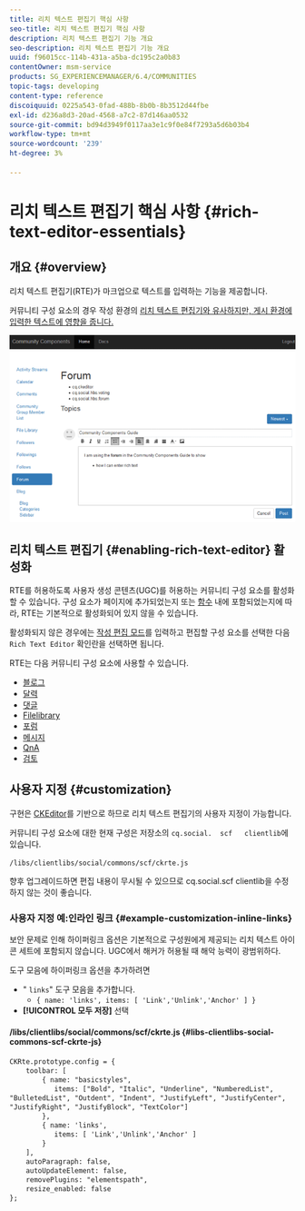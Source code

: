 ```yaml
---
title: 리치 텍스트 편집기 핵심 사항
seo-title: 리치 텍스트 편집기 핵심 사항
description: 리치 텍스트 편집기 기능 개요
seo-description: 리치 텍스트 편집기 기능 개요
uuid: f96015cc-114b-431a-a5ba-dc195c2a0b83
contentOwner: msm-service
products: SG_EXPERIENCEMANAGER/6.4/COMMUNITIES
topic-tags: developing
content-type: reference
discoiquuid: 0225a543-0fad-488b-8b0b-8b3512d44fbe
exl-id: d236a8d3-20ad-4568-a7c2-87d146aa0532
source-git-commit: bd94d3949f0117aa3e1c9f0e84f7293a5d6b03b4
workflow-type: tm+mt
source-wordcount: '239'
ht-degree: 3%

---
```


# 리치 텍스트 편집기 핵심 사항 {#rich-text-editor-essentials}

## 개요 {#overview}

리치 텍스트 편집기(RTE)가 마크업으로 텍스트를 입력하는 기능을 제공합니다.

커뮤니티 구성 요소의 경우 작성 환경의 [리치 텍스트 편집기와 유사하지만, 게시 환경에 입력한 텍스트에 영향을 줍니다.](../../help/sites-authoring/rich-text-editor.md)

![chlimage_1-410](assets/chlimage_1-410.png)

## 리치 텍스트 편집기 {#enabling-rich-text-editor} 활성화

RTE를 허용하도록 사용자 생성 콘텐츠(UGC)를 허용하는 커뮤니티 구성 요소를 활성화할 수 있습니다. 구성 요소가 페이지에 추가되었는지 또는 [함수](functions.md) 내에 포함되었는지에 따라, RTE는 기본적으로 활성화되어 있지 않을 수 있습니다.

활성화되지 않은 경우에는 [작성 편집 모드](sites-console.md#authoring-site-content)를 입력하고 편집할 구성 요소를 선택한 다음 `Rich Text Editor` 확인란을 선택하면 됩니다.

RTE는 다음 커뮤니티 구성 요소에 사용할 수 있습니다.

* [블로그](blog-feature.md)
* [달력](calendar.md)
* [댓글](comments.md)
* [Filelibrary](file-library.md)
* [포럼](forum.md)
* [메시지](configure-messaging.md)
* [QnA](working-with-qna.md)
* [검토](reviews.md)

## 사용자 지정 {#customization}

구현은 [CKEditor](https://www.ckeditor.com/)를 기반으로 하므로 리치 텍스트 편집기의 사용자 지정이 가능합니다.

커뮤니티 구성 요소에 대한 현재 구성은 저장소의 `cq.social.  scf   clientlib`에 있습니다.

`/libs/clientlibs/social/commons/scf/ckrte.js`

향후 업그레이드하면 편집 내용이 무시될 수 있으므로 cq.social.scf clientlib을 수정하지 않는 것이 좋습니다.

### 사용자 지정 예:인라인 링크 {#example-customization-inline-links}

보안 문제로 인해 하이퍼링크 옵션은 기본적으로 구성원에게 제공되는 리치 텍스트 아이콘 세트에 포함되지 않습니다. UGC에서 해커가 허용될 때 해악 능력이 광범위하다.

도구 모음에 하이퍼링크 옵션을 추가하려면

* &quot; `links`&quot; 도구 모음을 추가합니다.
   * `{ name: 'links', items: [ 'Link','Unlink','Anchor' ] }`
* **[!UICONTROL 모두 저장]** 선택

#### /libs/clientlibs/social/commons/scf/ckrte.js {#libs-clientlibs-social-commons-scf-ckrte-js}

```
CKRte.prototype.config = {
    toolbar: [
        { name: "basicstyles",
           items: ["Bold", "Italic", "Underline", "NumberedList", "BulletedList", "Outdent", "Indent", "JustifyLeft", "JustifyCenter", "JustifyRight", "JustifyBlock", "TextColor"]
        },
        { name: 'links', 
           items: [ 'Link','Unlink','Anchor' ] 
        }
    ],
    autoParagraph: false,
    autoUpdateElement: false,
    removePlugins: "elementspath",
    resize_enabled: false
};
```
